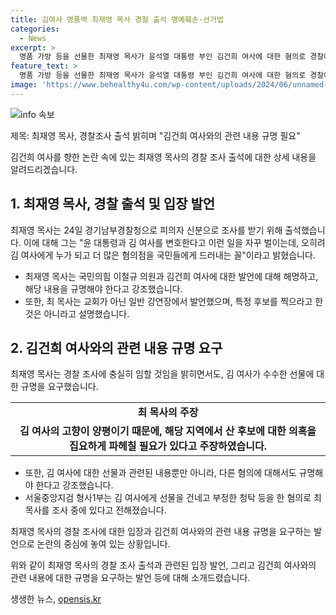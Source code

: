 ```yaml
---
title: 김여사 명품백 최재영 목사 경찰 출석 명예훼손·선거법
categories:
  - News
excerpt: >
  명품 가방 등을 선물한 최재영 목사가 윤석열 대통령 부인 김건희 여사에 대한 혐의로 경찰에 출석했다. 최 목사는 김 여사와 관련된 명예훼손, 공직선거법 위반 등으로 조사를 받았고, 이에 대해 입장을 밝혔다. 또한, 특정 후보를 위해 불법 선거운동을 한 혐의를 부인하며 김 여사에게 선물을 건넨 사건과 관련해 규명을 요구했다. 최 목사는 관련된 여러 혐의에 대한 경찰의 조사에 적극적으로 임하겠다고 전했다.
feature_text: >
  명품 가방 등을 선물한 최재영 목사가 윤석열 대통령 부인 김건희 여사에 대한 혐의로 경찰에 출석했다. 최 목사는 김 여사와 관련된 명예훼손, 공직선거법 위반 등으로 조사를 받았고, 이에 대해 입장을 밝혔다. 또한, 특정 후보를 위해 불법 선거운동을 한 혐의를 부인하며 김 여사에게 선물을 건넨 사건과 관련해 규명을 요구했다. 최 목사는 관련된 여러 혐의에 대한 경찰의 조사에 적극적으로 임하겠다고 전했다.
image: 'https://www.behealthy4u.com/wp-content/uploads/2024/06/unnamed-file.png'
---
```


<p><img src="https://www.behealthy4u.com/wp-content/uploads/2024/06/unnamed-file.png" alt="info 속보" /></p>

<p>제목: 최재영 목사, 경찰조사 출석 밝히며 "김건희 여사와의 관련 내용 규명 필요"</p>

<p>김건희 여사를 향한 논란 속에 있는 최재영 목사의 경찰 조사 출석에 대한 상세 내용을 알려드리겠습니다.</p>

<h2 data-ke-size="size26">1. 최재영 목사, 경찰 출석 및 입장 발언</h2>

<p data-ke-size="size16">최재영 목사는 24일 경기남부경찰청으로 피의자 신분으로 조사를 받기 위해 출석했습니다. 이에 대해 그는 "윤 대통령과 김 여사를 변호한다고 이런 일을 자꾸 벌이는데, 오히려 김 여사에게 누가 되고 더 많은 혐의점을 국민들에게 드러내는 꼴"이라고 밝혔습니다.</p>

<ul>
  <li>최재영 목사는 국민의힘 이철규 의원과 김건희 여사에 대한 발언에 대해 해명하고, 해당 내용을 규명해야 한다고 강조했습니다.</li>
  <li>또한, 최 목사는 교회가 아닌 일반 강연장에서 발언했으며, 특정 후보를 찍으라고 한 것은 아니라고 설명했습니다.</li>
</ul>

<h2 data-ke-size="size26">2. 김건희 여사와의 관련 내용 규명 요구</h2>

<p data-ke-size="size16">최재영 목사는 경찰 조사에 충실히 임할 것임을 밝히면서도, 김 여사가 수수한 선물에 대한 규명을 요구했습니다.</p>

<table>
  <tr>
    <td style="text-align: center; height: 17px;"><b>최 목사의 주장</b></td>
  </tr>
  <tr>
    <td style="text-align: center; height: 17px;"><b>김 여사의 고향이 양평이기 때문에, 해당 지역에서 산 후보에 대한 의혹을 집요하게 파헤칠 필요가 있다고 주장하였습니다.</b></td>
  </tr>
</table>

<ul>
  <li>또한, 김 여사에 대한 선물과 관련된 내용뿐만 아니라, 다른 혐의에 대해서도 규명해야 한다고 강조했습니다.</li>
  <li>서울중앙지검 형사1부는 김 여사에게 선물을 건네고 부정한 청탁 등을 한 혐의로 최 목사를 조사 중에 있다고 전해졌습니다.</li>
</ul>

<p data-ke-size="size16">최재영 목사의 경찰 조사에 대한 입장과 김건희 여사와의 관련 내용 규명을 요구하는 발언으로 논란의 중심에 놓여 있는 상황입니다.</p>

<p>위와 같이 최재영 목사의 경찰 조사 출석과 관련된 입장 발언, 그리고 김건희 여사와의 관련 내용에 대한 규명을 요구하는 발언 등에 대해 소개드렸습니다.</p>
생생한 뉴스, <a href="https://opensis.kr" rel="dofollow">opensis.kr</a>



